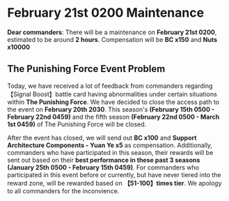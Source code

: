 # February 21st 0200 Maintenance

**Dear commanders**: 
There will be a maintenance on **February 21st 0200**, estimated to be around **2 hours**. Compensation will be **BC x150** and **Nuts x10000**

## The Punishing Force Event Problem

Today, we have received a lot of feedback from commanders regarding【Signal Boost】battle card having abnormalities under certain situations within **The Punishing Force**. We have decided to close the access path to the event on **February 20th 2030**. This season's **(February 15th 0500 - February 22nd 0459)** and the fifth season **(February 22nd 0500 - March 1st 0459)** of The Punishing Force will be closed.

After the event has closed, we will send out **BC x100** and **Support Architecture Components - Yuan Ye x5** as compensation. Additionally, commanders who have participated in this season, their rewards will be sent out based on their **best performance in these past 3 seasons (January 25th 0500 - February 15th 0459)**. For commanders who participated in this event before or currently, but have never tiered into the reward zone, will be rewarded based on **【51-100】times tier**. We apology to all commanders for the inconvience.

